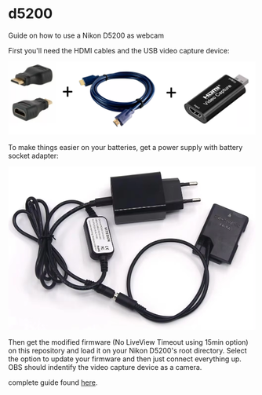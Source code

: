 # d5200
Guide on how to use a Nikon D5200 as webcam

First you'll need the HDMI cables and the USB video capture device:

![](imgs/cables.png)

To make things easier on your batteries, get a power supply with battery socket adapter:

![](imgs/bat.png)

Then get the modified firmware (No LiveView Timeout using 15min option) on this repository and load it on your Nikon D5200's root directory.
Select the option to update your firmware and then just connect everything up.
OBS should indentify the video capture device as a camera. 

complete guide found [here](https://www.youtube.com/watch?v=EEmr4JErRlc).
